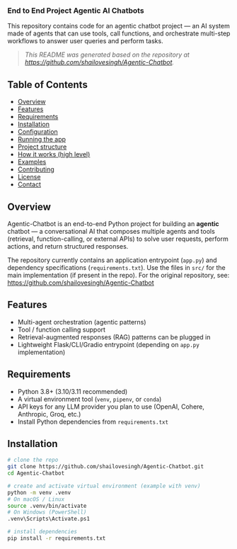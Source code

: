 ### End to End Project Agentic AI Chatbots

This repository contains code for an agentic chatbot project — an AI system made of agents that can use tools, call functions, and orchestrate multi-step workflows to answer user queries and perform tasks.

> _This README was generated based on the repository at https://github.com/shailovesingh/Agentic-Chatbot._


## Table of Contents
- [Overview](#overview)
- [Features](#features)
- [Requirements](#requirements)
- [Installation](#installation)
- [Configuration](#configuration)
- [Running the app](#running-the-app)
- [Project structure](#project-structure)
- [How it works (high level)](#how-it-works-high-level)
- [Examples](#examples)
- [Contributing](#contributing)
- [License](#license)
- [Contact](#contact)


## Overview
Agentic-Chatbot is an end-to-end Python project for building an **agentic** chatbot — a conversational AI that composes multiple agents and tools (retrieval, function-calling, or external APIs) to solve user requests, perform actions, and return structured responses.

The repository currently contains an application entrypoint (`app.py`) and dependency specifications (`requirements.txt`). Use the files in `src/` for the main implementation (if present in the repo). For the original repository, see: https://github.com/shailovesingh/Agentic-Chatbot


## Features
- Multi-agent orchestration (agentic patterns)
- Tool / function calling support
- Retrieval-augmented responses (RAG) patterns can be plugged in
- Lightweight Flask/CLI/Gradio entrypoint (depending on `app.py` implementation)


## Requirements
- Python 3.8+ (3.10/3.11 recommended)
- A virtual environment tool (`venv`, `pipenv`, or `conda`)
- API keys for any LLM provider you plan to use (OpenAI, Cohere, Anthropic, Groq, etc.)
- Install Python dependencies from `requirements.txt`


## Installation
```bash
# clone the repo
git clone https://github.com/shailovesingh/Agentic-Chatbot.git
cd Agentic-Chatbot

# create and activate virtual environment (example with venv)
python -m venv .venv
# On macOS / Linux
source .venv/bin/activate
# On Windows (PowerShell)
.venv\Scripts\Activate.ps1

# install dependencies
pip install -r requirements.txt
